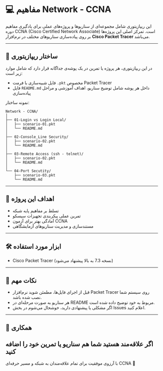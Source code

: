# 💻 مفاهیم Network - CCNA

این ریپازیتوری شامل مجموعه‌ای از سناریوها و پروژه‌های عملی برای یادگیری مفاهیم دوره CCNA (Cisco Certified Network Associate) است. تمرکز اصلی این پروژه‌ها بر روی پیاده‌سازی سناریوهای مختلف در نرم‌افزار **Cisco Packet Tracer** می‌باشد.

---

## 📁 ساختار ریپازیتوری

در این ریپازیتوری، هر پروژه یا تمرین در یک پوشه‌ی جداگانه قرار دارد که شامل موارد زیر است:

- فایل شبیه‌سازی با فرمت `.pkt` مخصوص Packet Tracer
- فایل `README.md` داخل هر پوشه شامل توضیح سناریو، اهداف آموزشی و مراحل پیاده‌سازی

نمونه ساختار:
```
Network - CCNA/
│
├── 01-Login vs Login Local/
│   ├── scenario-01.pkt
│   └── README.md
│
├── 02-Console_Line Security/
│   ├── scenario-02.pkt
│   └── README.md
│
├── 03-Remote Access (ssh - telnet)/
│   ├── scenario-02.pkt
│   └── README.md
│
└── 04-Port Secutity/
    ├── scenario-03.pkt
    └── README.md
```

---

## 🎯 اهداف این پروژه

- تسلط بر مفاهیم پایه شبکه
- تمرین عملی پیکربندی تجهیزات سیسکو
- آمادگی بهتر برای آزمون CCNA
- مستندسازی و مدیریت سناریوهای آزمایشگاهی

---

## 🛠 ابزار مورد استفاده

- Cisco Packet Tracer (نسخه 7.3 به بالا پیشنهاد می‌شود)

---

## 📌 نکات مهم

- قبل از اجرای فایل‌ها، مطمئن شوید نرم‌افزار Packet Tracer روی سیستم شما نصب شده باشد.
- هر سناریو به صورت مرحله‌ای در README مربوط به خود توضیح داده شده است.
- اگر مشکلی یا پیشنهادی دارید، خوشحال می‌شوم در بخش Issues اعلام کنید.

---

## 🧠 همکاری

اگر علاقه‌مند هستید شما هم سناریو یا تمرین خود را اضافه کنید
---

با آرزوی موفقیت برای تمام علاقه‌مندان به شبکه و مسیر حرفه‌ای CCNA 🚀
